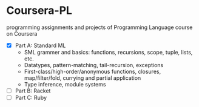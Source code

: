 # Coursera-PL
programming assignments and projects of Programming Language course on Coursera
- [x] Part A: Standard ML
  * SML grammer and basics: functions, recursions, scope, tuple, lists, etc.
  * Datatypes, pattern-matching, tail-recursion, exceptions
  * First-class/high-order/anonymous functions, closures, map/filter/fold, currying and partial application
  * Type inference, module systems
- [ ] Part B: Racket
- [ ] Part C: Ruby
